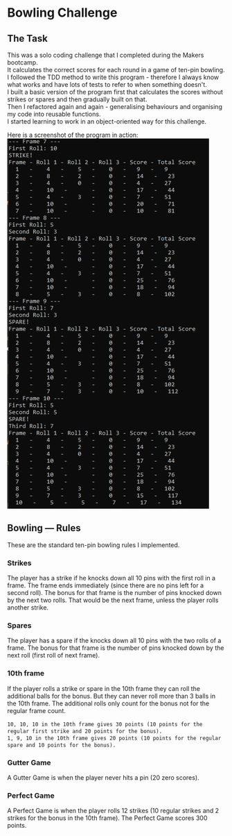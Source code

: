 
Bowling Challenge
=================

## The Task
This was a solo coding challenge that I completed during the Makers bootcamp.  
It calculates the correct scores for each round in a game of ten-pin bowling.  
I followed the TDD method to write this program - therefore I always know what works and have lots of tests to refer to when something doesn't.    
I built a basic version of the program first that calculates the scores without strikes or spares and then gradually built on that.   
Then I refactored again and again - generalising behaviours and organising my code into reusable functions.   
I started learning to work in an object-oriented way for this challenge.  

Here is a screenshot of the program in action:  
![screenshot](./images/screenshot.jpg)

## Bowling — Rules
These are the standard ten-pin bowling rules I implemented.

### Strikes

The player has a strike if he knocks down all 10 pins with the first roll in a frame. The frame ends immediately (since there are no pins left for a second roll). The bonus for that frame is the number of pins knocked down by the next two rolls. That would be the next frame, unless the player rolls another strike.

### Spares

The player has a spare if the knocks down all 10 pins with the two rolls of a frame. The bonus for that frame is the number of pins knocked down by the next roll (first roll of next frame).

### 10th frame

If the player rolls a strike or spare in the 10th frame they can roll the additional balls for the bonus. But they can never roll more than 3 balls in the 10th frame. The additional rolls only count for the bonus not for the regular frame count.

    10, 10, 10 in the 10th frame gives 30 points (10 points for the regular first strike and 20 points for the bonus).
    1, 9, 10 in the 10th frame gives 20 points (10 points for the regular spare and 10 points for the bonus).

### Gutter Game

A Gutter Game is when the player never hits a pin (20 zero scores).

### Perfect Game

A Perfect Game is when the player rolls 12 strikes (10 regular strikes and 2 strikes for the bonus in the 10th frame). The Perfect Game scores 300 points.
